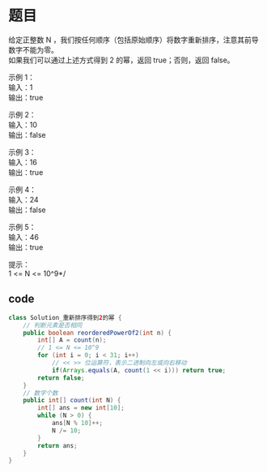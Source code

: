 # 题目

给定正整数 N ，我们按任何顺序（包括原始顺序）将数字重新排序，注意其前导数字不能为零。  
如果我们可以通过上述方式得到 2 的幂，返回 true；否则，返回 false。  

示例 1：  
输入：1  
输出：true  

示例 2：  
输入：10  
输出：false

示例 3：  
输入：16  
输出：true  

示例 4：  
输入：24  
输出：false

示例 5：  
输入：46  
输出：true

提示：  
1 <= N <= 10^9*/

## code
~~~java
class Solution_重新排序得到2的幂 {
    // 判断元素是否相同
    public boolean reorderedPowerOf2(int n) {
        int[] A = count(n);
        // 1 <= N <= 10^9
        for (int i = 0; i < 31; i++)
            // << >> 位运算符，表示二进制向左或向右移动
            if(Arrays.equals(A, count(1 << i))) return true;
        return false;
    }
    // 数字个数
    public int[] count(int N) {
        int[] ans = new int[10];
        while (N > 0) {
            ans[N % 10]++;
            N /= 10;
        }
        return ans;
    }
}
~~~
